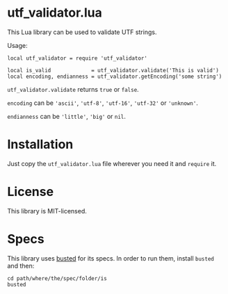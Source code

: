 utf_validator.lua
=================

This Lua library can be used to validate UTF strings.

Usage:

    local utf_validator = require 'utf_validator'

    local is_valid             = utf_validator.validate('This is valid')
    local encoding, endianness = utf_validator.getEncoding('some string')

`utf_validator.validate` returns `true` or `false`.

`encoding` can be `'ascii'`, `'utf-8'`, `'utf-16'`, `'utf-32'` or `'unknown'`.

`endianness` can be `'little'`, `'big'` or `nil`.

Installation
============

Just copy the `utf_validator.lua` file wherever you need it and `require` it.

License
=======

This library is MIT-licensed.

Specs
=====

This library uses [busted](http://olivinelabs.com/busted) for its specs. In order to run them, install `busted` and then:

    cd path/where/the/spec/folder/is
    busted




